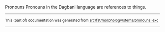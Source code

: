 Pronouns
Pronouns in the Dagbani language are references to things.

* * *

<small>This (part of) documentation was generated from [src/fst/morphology/stems/pronouns.lexc](https://github.com/giellalt/lang-dag/blob/main/src/fst/morphology/stems/pronouns.lexc)</small>

---

